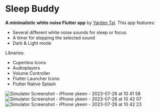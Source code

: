 # Sleep Buddy

**A minimalistic white noise Flutter app** by [Yarden Tal](https://github.com/Yarden-Tal).
This app features: 
- Several different white noise sounds for sleep or focus
- A timer for stopping the selected sound
- Dark & Light mode

Libraries:
  - Cupertino Icons
  - Audioplayers
  - Volume Controller
  - Flutter Launcher Icons
  - Flutter Native Splash

![Simulator Screenshot - iPhone ykeen - 2023-07-26 at 10 41 58](https://github.com/Yarden-Tal/white_noise/assets/83368934/0ba903f2-c97f-4c04-8db6-218375f5f493)
![Simulator Screenshot - iPhone ykeen - 2023-07-26 at 10 42 07](https://github.com/Yarden-Tal/white_noise/assets/83368934/3d3b2e26-dac2-4f77-8e17-f631ce0db7d2)
![Simulator Screenshot - iPhone ykeen - 2023-07-26 at 10 42 23](https://github.com/Yarden-Tal/white_noise/assets/83368934/75bc231b-4ed6-4107-bc20-e722a48b5019)
